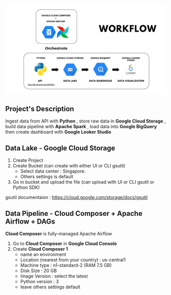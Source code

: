 ![Workflow Cover](img/data-engineer-project-google-services-workflow.jpeg)

## Project's Description
Ingest data from API with **Python** , store raw data in **Google Cloud Storage** , build data pipeline with **Apache Spark** , load data into **Google BigQuery** then create dashboard with **Google Looker Studio**

## Data Lake - Google Cloud Storage
1. Create Project
2. Create Bucket (can create with either UI or CLI gsutil)
   - Select data center : Singapore.
   - Others settings is default
3. Go in bucket and upload the file (can upload with UI or CLI gsutil or Python SDK)

gsutil documentaion : https://cloud.google.com/storage/docs/gsutil

## Data Pipeline - Cloud Composer + Apache Airflow + DAGs
**Cloud Composer** is fully-managed Apache Airflow 
1. Go to **Cloud Composer** in **Google Cloud Console**
2. Create **Cloud Composer 1**
   - name an environment
   - Location (nearest from your country) : us-central1
   - Machine type : n1-standard-2 (RAM 7.5 GB)
   - Disk Size : 20 GB
   - Image Version : select the latest
   - Python version : 3
   - leave others settings default
